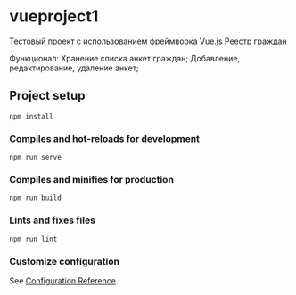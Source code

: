 # vueproject1

Тестовый проект с использованием фреймворка Vue.js Реестр граждан

Функционал: Хранение списка анкет граждан; Добавление, редактирование, удаление анкет;

## Project setup
```
npm install
```

### Compiles and hot-reloads for development
```
npm run serve
```

### Compiles and minifies for production
```
npm run build
```

### Lints and fixes files
```
npm run lint
```

### Customize configuration
See [Configuration Reference](https://cli.vuejs.org/config/).
